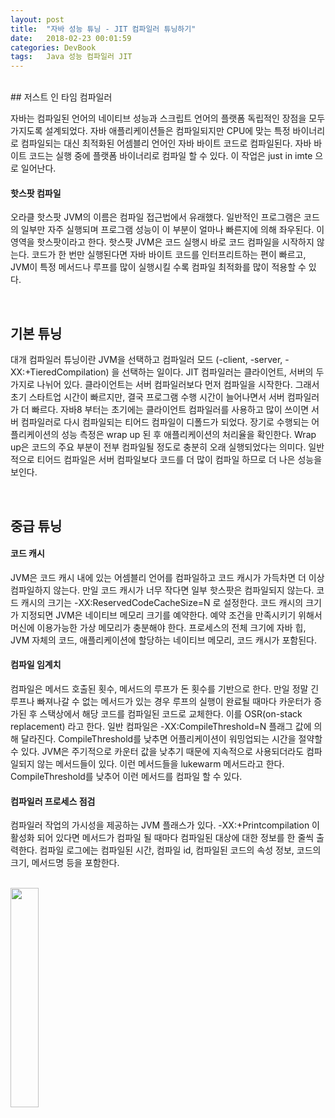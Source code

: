 ```yaml
---
layout: post
title:  "자바 성능 튜닝 - JIT 컴파일러 튜닝하기"
date:   2018-02-23 00:01:59
categories: DevBook
tags:	Java 성능 컴파일러 JIT 
---
```



<br/> 
## 저스트 인 타임 컴파일러 

자바는 컴파일된 언어의 네이티브 성능과 스크립트 언어의 플랫폼 독립적인 장점을 모두 가지도록 설계되었다. 자바 애플리케이션들은 컴파일되지만 CPU에 맞는 특정 바이너리로 컴파일되는 대신 최적화된 어셈블리 언어인 자바 바이트 코드로 컴파일된다. 자바 바이트 코드는 실행 중에 플랫폼 바이너리로 컴파일 할 수 있다. 이 작업은 just in imte 으로 일어난다.

#### 핫스팟 컴파일
오라클 핫스팟 JVM의 이름은 컴파일 접근법에서 유래했다. 일반적인 프로그램은 코드의 일부만 자주 실행되며 프로그램 성능이 이 부분이 얼마나 빠른지에 의해 좌우된다. 이 영역을 핫스팟이라고 한다. 핫스팟 JVM은 코드 실행시 바로 코드 컴파일을 시작하지 않는다. 코드가 한 번만 실행된다면 자바 바이트 코드를 인터프리트하는 편이 빠르고, JVM이 특정 메서드나 루프를 많이 실행시킬 수록 컴파일 최적화를 많이 적용할 수 있다. 

<br/>

## 기본 튜닝
대개 컴파일러 튜닝이란 JVM을 선택하고 컴파일러 모드 (-client, -server, -XX:+TieredCompilation) 을 선택하는 일이다. JIT 컴파일러는 클라이언트, 서버의 두 가지로 나뉘어 있다. 클라이언트는  서버 컴파일러보다 먼저 컴파일을 시작한다. 그래서 초기 스타트업 시간이 빠르지만, 결국 프로그램 수행 시간이 늘어나면서 서버 컴파일러가 더 빠르다. 자바8 부터는 초기에는 클라이언트 컴파일러를 사용하고 많이 쓰이면 서버 컴파일러로 다시 컴파일되는 티어드 컴파일이 디폴드가 되었다. 장기로 수행되는 어플리케이션의 성능 측정은 wrap up 된 후 애플리케이션의 처리율을 확인한다. Wrap up은 코드의 주요 부분이 전부 컴파일될 정도로 충분히 오래 실행되었다는 의미다. 일반적으로 티어드 컴파일은 서버 컴파일보다 코드를 더 많이 컴파일 하므로 더 나은 성능을 보인다. 

<br/>

## 중급 튜닝

#### 코드 캐시
JVM은 코드 캐시 내에 있는 어셈블리 언어를 컴파일하고 코드 캐시가 가득차면 더 이상 컴파일하지 않는다. 만일 코드 캐시가 너무 작다면 일부 핫스팟은 컴파일되지 않는다. 코드 캐시의 크기는 -XX:ReservedCodeCacheSize=N 로 설정한다. 코드 캐시의 크기가 지정되면 JVM은 네이티브 메모리 크기를 예약한다. 예약 조건을 만족시키기 위해서 머신에 이용가능한 가상 메모리가 충분해야 한다. 프로세스의 전체 크기에 자바 힙, JVM 자체의 코드, 애플리케이션에 할당하는 네이티브 메모리, 코드 캐시가 포함된다.   

#### 컴파일 임계치
컴파일은 메서드 호출된 횟수, 메서드의 루프가 돈 횟수를 기반으로 한다. 만일 정말 긴 루프나 빠져나갈 수 없는 메서드가 있는 경우 루프의 실행이 완료될 때마다 카운터가 증가된 후 스택상에서 해당 코드를 컴파일된 코드로 교체한다. 이를 OSR(on-stack replacement) 라고 한다. 일반 컴파일은 -XX:CompileThreshold=N 플래그 값에 의해 달라진다. CompileThreshold를 낮추면 어플리케이션이 워밍업되는 시간을 절약할 수 있다.  JVM은 주기적으로 카운터 값을 낮추기 때문에 지속적으로 사용되더라도 컴파일되지 않는 메서드들이 있다. 이런 메서드들을 lukewarm 메서드라고 한다. CompileThreshold를 낮추어 이런 메서드를 컴파일 할 수 있다. 

#### 컴파일러 프로세스 점검
컴파일러 작업의 가시성을 제공하는 JVM 플래스가 있다. -XX:+Printcompilation 이 활성화 되어 있다면 메서드가 컴파일 될 때마다 컴파일된 대상에 대한 정보를 한 줄씩 출력한다. 컴파일 로그에는 컴파일된 시간, 컴파일 id, 컴파일된 코드의 속성 정보, 코드의 크기, 메서드명 등을 포함한다. 


<br/>

<a href="http://www.aladin.co.kr/shop/wproduct.aspx?ItemId=79248318">
  <img class="book" style="width: 30%; height: 30%" src="http://image.aladin.co.kr/product/7924/83/cover/k542434036_1.jpg"/>
</a>